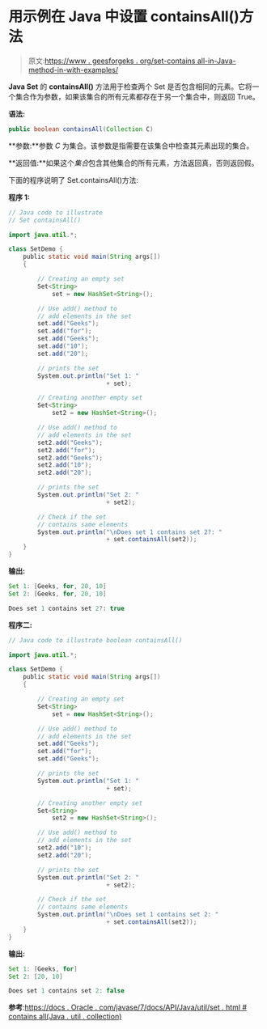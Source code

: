 # 用示例在 Java 中设置 containsAll()方法

> 原文:[https://www . geesforgeks . org/set-contains all-in-Java-method-in-with-examples/](https://www.geeksforgeeks.org/set-containsall-method-in-java-with-examples/)

**Java Set** 的 **containsAll()** 方法用于检查两个 Set 是否包含相同的元素。它将一个集合作为参数，如果该集合的所有元素都存在于另一个集合中，则返回 True。

**语法:**

```java
public boolean containsAll(Collection C)
```

**参数:**参数 *C* 为集合。该参数是指需要在该集合中检查其元素出现的集合。

**返回值:**如果这个*集合*包含其他集合的所有元素，方法返回真，否则返回假。

下面的程序说明了 Set.containsAll()方法:

**程序 1:**

```java
// Java code to illustrate
// Set containsAll()

import java.util.*;

class SetDemo {
    public static void main(String args[])
    {

        // Creating an empty set
        Set<String>
            set = new HashSet<String>();

        // Use add() method to
        // add elements in the set
        set.add("Geeks");
        set.add("for");
        set.add("Geeks");
        set.add("10");
        set.add("20");

        // prints the set
        System.out.println("Set 1: "
                           + set);

        // Creating another empty set
        Set<String>
            set2 = new HashSet<String>();

        // Use add() method to
        // add elements in the set
        set2.add("Geeks");
        set2.add("for");
        set2.add("Geeks");
        set2.add("10");
        set2.add("20");

        // prints the set
        System.out.println("Set 2: "
                           + set2);

        // Check if the set
        // contains same elements
        System.out.println("\nDoes set 1 contains set 2?: "
                           + set.containsAll(set2));
    }
}
```

**输出:**

```java
Set 1: [Geeks, for, 20, 10]
Set 2: [Geeks, for, 20, 10]

Does set 1 contains set 2?: true

```

**程序二:**

```java
// Java code to illustrate boolean containsAll()

import java.util.*;

class SetDemo {
    public static void main(String args[])
    {

        // Creating an empty set
        Set<String>
            set = new HashSet<String>();

        // Use add() method to
        // add elements in the set
        set.add("Geeks");
        set.add("for");
        set.add("Geeks");

        // prints the set
        System.out.println("Set 1: "
                           + set);

        // Creating another empty set
        Set<String>
            set2 = new HashSet<String>();

        // Use add() method to
        // add elements in the set
        set2.add("10");
        set2.add("20");

        // prints the set
        System.out.println("Set 2: "
                           + set2);

        // Check if the set
        // contains same elements
        System.out.println("\nDoes set 1 contains set 2: "
                           + set.containsAll(set2));
    }
}
```

**输出:**

```java
Set 1: [Geeks, for]
Set 2: [20, 10]

Does set 1 contains set 2: false

```

**参考**:[https://docs . Oracle . com/javase/7/docs/API/Java/util/set . html # contains all(Java . util . collection)](https://docs.oracle.com/javase/7/docs/api/java/util/Set.html#containsAll(java.util.Collection))